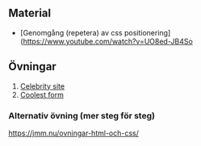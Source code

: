 ## Material
- [Genomgång (repetera) av css positionering](https://www.youtube.com/watch?v=UO8ed-JB4So

## Övningar
1. [Celebrity site](exercises/exercise_celebrate.md)
2. [Coolest form](exercises/exercise_form.md)

### Alternativ övning (mer steg för steg)
https://jmm.nu/ovningar-html-och-css/


